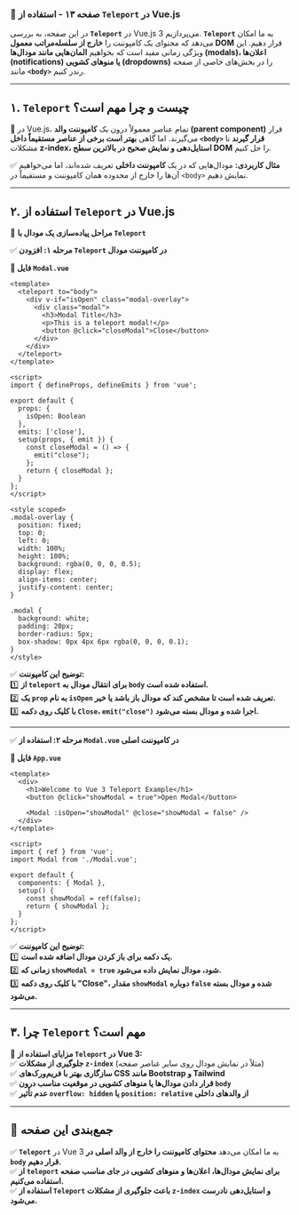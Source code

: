 ### **📌 صفحه ۱۳ - استفاده از `Teleport` در Vue.js**  

در این صفحه، به بررسی **`Teleport`** در Vue.js 3 می‌پردازیم. **`Teleport`** به ما امکان می‌دهد که محتوای یک کامپوننت را **خارج از سلسله‌مراتب معمول DOM** قرار دهیم. این ویژگی زمانی مفید است که بخواهیم **المان‌هایی مانند مودال‌ها (modals)، اعلان‌ها (notifications) یا منوهای کشویی (dropdowns)** را در بخش‌های خاصی از صفحه مانند **`<body>`** رندر کنیم.  

---

## **۱. `Teleport` چیست و چرا مهم است؟**  

📌 در Vue.js، تمام عناصر معمولاً درون یک **کامپوننت والد (parent component)** قرار می‌گیرند. اما گاهی **بهتر است برخی از عناصر مستقیماً داخل `<body>` قرار گیرند** تا مشکلات **z-index، استایل‌دهی و نمایش صحیح در بالاترین سطح DOM** را حل کنیم.  

✅ **مثال کاربردی:** مودال‌هایی که در یک **کامپوننت داخلی** تعریف شده‌اند، اما می‌خواهیم آن‌ها را خارج از محدوده همان کامپوننت و مستقیماً در `<body>` نمایش دهیم.  

---

## **۲. استفاده از `Teleport` در Vue.js**  

📌 **مراحل پیاده‌سازی یک مودال با `Teleport`**  

✅ **مرحله ۱: افزودن `Teleport` در کامپوننت مودال**  

**📍 فایل `Modal.vue`**  

```vue
<template>
  <teleport to="body">
    <div v-if="isOpen" class="modal-overlay">
      <div class="modal">
        <h3>Modal Title</h3>
        <p>This is a teleport modal!</p>
        <button @click="closeModal">Close</button>
      </div>
    </div>
  </teleport>
</template>

<script>
import { defineProps, defineEmits } from 'vue';

export default {
  props: {
    isOpen: Boolean
  },
  emits: ['close'],
  setup(props, { emit }) {
    const closeModal = () => {
      emit("close");
    };
    return { closeModal };
  }
};
</script>

<style scoped>
.modal-overlay {
  position: fixed;
  top: 0;
  left: 0;
  width: 100%;
  height: 100%;
  background: rgba(0, 0, 0, 0.5);
  display: flex;
  align-items: center;
  justify-content: center;
}

.modal {
  background: white;
  padding: 20px;
  border-radius: 5px;
  box-shadow: 0px 4px 6px rgba(0, 0, 0, 0.1);
}
</style>
```

✅ **توضیح این کامپوننت:**  
1️⃣ **از `teleport` برای انتقال مودال به `body` استفاده شده است.**  
2️⃣ **یک `prop` به نام `isOpen` تعریف شده است تا مشخص کند که مودال باز باشد یا خیر.**  
3️⃣ **با کلیک روی دکمه `Close`، `emit("close")` اجرا شده و مودال بسته می‌شود.**  

---

✅ **مرحله ۲: استفاده از `Modal.vue` در کامپوننت اصلی**  

**📍 فایل `App.vue`**  

```vue
<template>
  <div>
    <h1>Welcome to Vue 3 Teleport Example</h1>
    <button @click="showModal = true">Open Modal</button>
    
    <Modal :isOpen="showModal" @close="showModal = false" />
  </div>
</template>

<script>
import { ref } from 'vue';
import Modal from './Modal.vue';

export default {
  components: { Modal },
  setup() {
    const showModal = ref(false);
    return { showModal };
  }
};
</script>
```

✅ **توضیح این کامپوننت:**  
1️⃣ **یک دکمه برای باز کردن مودال اضافه شده است.**  
2️⃣ **زمانی که `showModal = true` شود، مودال نمایش داده می‌شود.**  
3️⃣ **با کلیک روی دکمه "Close"، مقدار `showModal` دوباره `false` شده و مودال بسته می‌شود.**  

---

## **۳. چرا `Teleport` مهم است؟**  

📌 **مزایای استفاده از `Teleport` در Vue 3:**  
✅ **جلوگیری از مشکلات `z-index`** (مثلاً در نمایش مودال روی سایر عناصر صفحه)  
✅ **سازگاری بهتر با فریم‌ورک‌های CSS مانند Bootstrap و Tailwind**  
✅ **قرار دادن مودال‌ها یا منوهای کشویی در موقعیت مناسب درون `body`**  
✅ **عدم تأثیر `overflow: hidden` یا `position: relative` از والدهای داخلی**  

---

## **📌 جمع‌بندی این صفحه**  

✅ **`Teleport`** در Vue 3 به ما امکان می‌دهد **محتوای کامپوننت را خارج از والد اصلی در `body` قرار دهیم.**  
✅ **از `teleport` برای نمایش مودال‌ها، اعلان‌ها و منوهای کشویی در جای مناسب صفحه استفاده می‌کنیم.**  
✅ **استفاده از `Teleport` باعث جلوگیری از مشکلات `z-index` و استایل‌دهی نادرست می‌شود.**  
